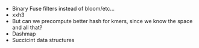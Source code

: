 * Binary Fuse filters instead of bloom/etc...
* xxh3
* But can we precompute better hash for kmers, since we know the space and all that?
* Dashmap
* Succicint data structures